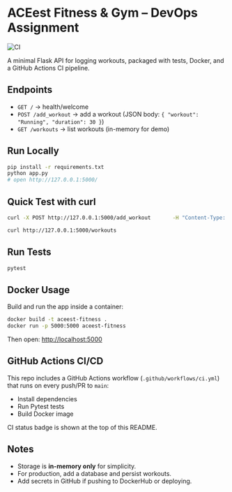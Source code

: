 # ACEest Fitness & Gym – DevOps Assignment

![CI](https://github.com/TheHMK/Assignment1-2024tm93073-Introduction-to-DEVOPS-/actions/workflows/ci.yml/badge.svg)

A minimal Flask API for logging workouts, packaged with tests, Docker, and a GitHub Actions CI pipeline.

## Endpoints
- `GET /` → health/welcome
- `POST /add_workout` → add a workout (JSON body: `{ "workout": "Running", "duration": 30 }`)
- `GET /workouts` → list workouts (in-memory for demo)

## Run Locally
```bash
pip install -r requirements.txt
python app.py
# open http://127.0.0.1:5000/
```

## Quick Test with curl
```bash
curl -X POST http://127.0.0.1:5000/add_workout       -H "Content-Type: application/json"       -d '{ "workout": "Running", "duration": 30 }'

curl http://127.0.0.1:5000/workouts
```

## Run Tests
```bash
pytest
```

## Docker Usage
Build and run the app inside a container:

```bash
docker build -t aceest-fitness .
docker run -p 5000:5000 aceest-fitness
```

Then open: [http://localhost:5000](http://localhost:5000)

## GitHub Actions CI/CD
This repo includes a GitHub Actions workflow (`.github/workflows/ci.yml`) that runs on every push/PR to `main`:
- Install dependencies
- Run Pytest tests
- Build Docker image

CI status badge is shown at the top of this README.

## Notes
- Storage is **in-memory only** for simplicity.
- For production, add a database and persist workouts.
- Add secrets in GitHub if pushing to DockerHub or deploying.
